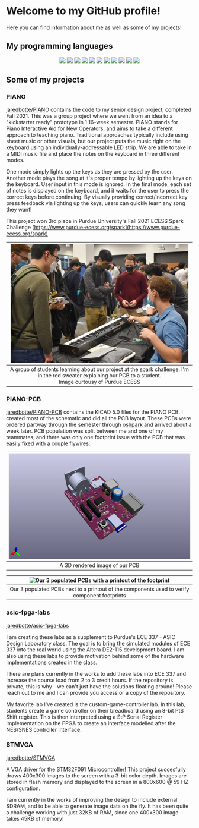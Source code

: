 # Welcome to my GitHub profile!

Here you can find information about me as well as some of my projects!

## My programming languages
<p align="center">
    <a href="https://en.wikipedia.org/wiki/C_(programming_language)" alt="C-advanced">
        <img src="https://img.shields.io/badge/C-advanced-brightgreen" /></a>
    <a href="https://www.python.org" alt="Python-advanced">
        <img src="https://img.shields.io/badge/Python-advanced-brightgreen" /></a>
    <a href="https://www.gnu.org/software/bash/" alt="bash-advanced">
        <img src="https://img.shields.io/badge/Bash-advanced-brightgreen" /></a>
    <a href="https://developer.arm.com/Processors/Cortex-M0" alt="ARM_assembly-advanced">
        <img src="https://img.shields.io/badge/ARM_Assembly-advanced-brightgreen" /></a>
    <a href="https://www.markdownguide.org" alt="Markdown-advanced">
        <img src="https://img.shields.io/badge/Markdown-advanced-brightgreen" /></a>
    <a href="https://en.wikipedia.org/wiki/SystemVerilog" alt="SystemVerilog-intermediate">
        <img src="https://img.shields.io/badge/SystemVerilog-intermediate-yellowgreen" /></a>
    <a href="https://www.cplusplus.com" alt="AC++-intermediate">
        <img src="https://img.shields.io/badge/C++-intermediate-yellowgreen" /></a>
    <a href="https://www.gnu.org/software/make/" alt="makefile-intermediate">
        <img src="https://img.shields.io/badge/Makefile-intermediate-yellowgreen" /></a>
    <a href="https://www.mathworks.com/products/matlab.html">
        <img src="https://img.shields.io/badge/MATLAB-intermediate-yellowgreen" /></a>
    <a href="https://www.latex-project.org" alt="latex-intermediate">
        <img src="https://img.shields.io/badge/LaTeX-intermediate-yellowgreen" /></a>
    <a href="https://en.wikipedia.org/wiki/X86_assembly_language" alt="x86_Assembly-beginner">
        <img src="https://img.shields.io/badge/x86_Assembly-beginner-yellow" /></a>
</p>

## Some of my projects
### PIANO
[jaredbotte/PIANO](https://github.com/jaredbotte/PIANO) contains the code to my senior design project, completed Fall 2021. This was a group project where we went from an idea to a "kickstarter ready" prototype in 1 16-week semester. PIANO stands for Piano Interactive Aid for New Operators, and aims to take a different approach to teaching piano. Traditional approaches typically include using sheet music or other visuals, but our project puts the music right on the keyboard using an individually-addressable LED strip. We are able to take in a MIDI music file and place the notes on the keyboard in three different modes. 

One mode simply lights up the keys as they are pressed by the user. Another mode plays the song at it's proper tempo by lighting up the keys on the keyboard. User input in this mode is ignored. In the final mode, each set of notes is displayed on the keyboard, and it waits for the user to press the correct keys before continuing. By visually providing correct/incorrect key press feedback via lighting up the keys, users can quickly learn any song they want!

This project won 3rd place in Purdue University's Fall 2021 ECESS Spark Challenge [https://www.purdue-ecess.org/spark](https://www.purdue-ecess.org/spark)

| ![](./img/spark-challenge.jpg) |
| :----: |
| A group of students learning about our project at the spark challenge. I'm in the red sweater explaining our PCB to a student.<br/>Image curtousy of Purdue ECESS |

### PIANO-PCB
[jaredbotte/PIANO-PCB](https://github.com/jaredbotte/PIANO-PCB) contains the KICAD 5.0 files for the PIANO PCB. I created most of the schematic and did all the PCB layout. These PCBs were ordered partway through the semester through [oshpark](https://oshpark.com) and arrived about a week later. PCB population was split between me and one of my teammates, and there was only one footprint issue with the PCB that was easily fixed with a couple flywires.

| ![A 3D rendered version of our PCB](./img/piano-pcb.png) |
| :----: |
| A 3D rendered image of our PCB |

| ![Our 3 populated PCBs with a printout of the footprint](./img/piano-pcb-fab.png) |
| :----: |
| Our 3 populated PCBs next to a printout of the components used to verify component footprints |

### asic-fpga-labs
[jaredbotte/asic-fpga-labs](https://github.com/jaredbotte/asic-prototyping-labs)

I am creating these labs as a supplement to Purdue's ECE 337 - ASIC Design Laboratory class. The goal is to bring the simulated modules of ECE 337 into the real world using the Altera DE2-115 development board. I am also using these labs to provide motivation behind some of the hardware implementations created in the class.

There are plans currently in the works to add these labs into ECE 337 and increase the course load from 2 to 3 credit hours. If the repository is private, this is why - we can't just have the solutions floating around! Please reach out to me and I can provide you access or a copy of the repository.

My favorite lab I've created is the custom-game-controller lab. In this lab, students create a game controller on their breadboard using an 8-bit PtS Shift register. This is then interpreted using a StP Serial Register implementation on the FPGA to create an interface modelled after the NES/SNES controller interface.

### STMVGA
[jaredbotte/STMVGA](https://github.com/jaredbotte/STMVGA)

A VGA driver for the STM32F091 Microcontroller! This project succesfully draws 400x300 images to the screen with a 3-bit color depth. Images are stored in flash memory and displayed to the screen in a 800x600 @ 59 HZ configuration.

I am currently in the works of improving the design to include external SDRAM, and to be able to generate image data on the fly. It has been quite a challenge working with just 32KB of RAM, since one 400x300 image takes 45KB of memory!
